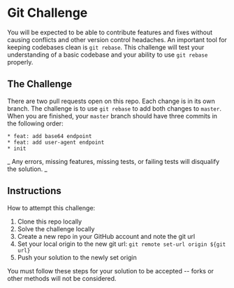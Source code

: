 # Git Challenge

You will be expected to be able to contribute features and fixes without causing conflicts and other version control headaches. An important tool for keeping codebases clean is `git rebase`. This challenge will test your understanding of a basic codebase and your ability to use `git rebase` properly.

## The Challenge

There are two pull requests open on this repo. Each change is in its own branch. The challenge is to use `git rebase` to add both changes to `master`. When you are finished, your `master` branch should have three commits in the following order:

```
* feat: add base64 endpoint
* feat: add user-agent endpoint
* init
```

_ Any errors, missing features, missing tests, or failing tests will disqualify the solution. _

## Instructions

How to attempt this challenge:

1) Clone this repo locally
2) Solve the challenge locally
3) Create a new repo in your GitHub account and note the git url
4) Set your local origin to the new git url: `git remote set-url origin ${git url}`
5) Push your solution to the newly set origin

You must follow these steps for your solution to be accepted -- forks or other methods will not be considered.
